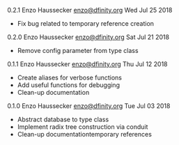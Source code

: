 0.2.1 Enzo Haussecker <enzo@dfinity.org> Wed Jul 25 2018

 * Fix bug related to temporary reference creation

0.2.0 Enzo Haussecker <enzo@dfinity.org> Sat Jul 21 2018

 * Remove config parameter from type class

0.1.1 Enzo Haussecker <enzo@dfinity.org> Thu Jul 12 2018

 * Create aliases for verbose functions
 * Add useful functions for debugging
 * Clean-up documentation

0.1.0 Enzo Haussecker <enzo@dfinity.org> Tue Jul 03 2018

 * Abstract database to type class
 * Implement radix tree construction via conduit
 * Clean-up documentationtemporary references
